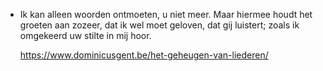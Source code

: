 - Ik kan alleen woorden ontmoeten, u niet meer.
  Maar hiermee houdt het groeten aan zozeer,
  dat ik wel moet geloven, dat gij luistert;
  zoals ik omgekeerd uw stilte in mij hoor.    
  
  https://www.dominicusgent.be/het-geheugen-van-liederen/